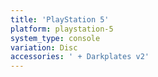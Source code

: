 ```yaml
---
title: 'PlayStation 5'
platform: playstation-5
system_type: console
variation: Disc
accessories: ' + Darkplates v2'
---
```

